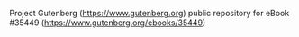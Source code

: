 Project Gutenberg (https://www.gutenberg.org) public repository for eBook #35449 (https://www.gutenberg.org/ebooks/35449)

